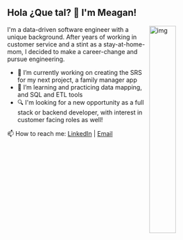 ## Hola ¿Que tal? 👋 I'm Meagan! 
<img width="35%" align="right" alt="img" src="https://user-images.githubusercontent.com/110854972/217664879-89890869-7291-4d74-bba7-74e235f8dae3.png" />

I'm a data-driven software engineer with a unique background. After years of working in customer service and a stint as a stay-at-home-mom, I decided to make a career-change and pursue engineering. 

- 🔭 I’m currently working on creating the SRS for my next project, a family manager app 
- 🌱 I’m learning and practicing data mapping, and SQL and ETL tools
- :mag: I'm looking for a new opportunity as a full stack or backend developer, with interest in customer facing roles as well!

📫 How to reach me:
[LinkedIn](https://www.linkedin.com/in/meagan-st-clair/) | [Email](mailto:meagan.j.stclair@gmail.com)

